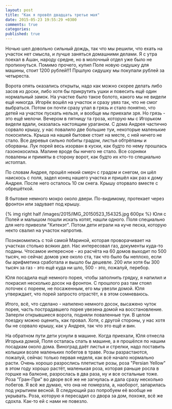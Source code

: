 ```yaml
---
layout: post
title: "Как я провёл двадцать третье мая"
date: 2015-05-23 19:55:29 +0300
comments: true
categories: 
published: true
---
```

Ночью шел довольно сильный дождь, так что мы решили, что ехать на участок нет смысла, и лучше заняться домашними делами. Я с утра поехал в Ашан, народу средне, но в молочный отдел уже было не пропихнуться. Помимо прочего, купил Поле новую сидушку для машины, стоит 1200 рублей!!1 Пршлую сидушку мы покупали рублей за четыреста.

Ворота опять оказались открыты, надо как можно скорее делать либо засов из доски, либо хотя бы прикрутить ушки и повесить ещё один нормальный замок. На участке было такое болото, какого мы не видели ещё никогда. Игорёк вошёл на участок и сразу увяз так, что не смог выбраться. Потом он почти сразу упал в грязь и стало понятно, что детей на участок пускать нельзя, и вообще мы приехали зря. Но грязь - это ещё мелочи. Вечером в пятницу та гроза, которую мы с Игорьком видели вдали, оказалась настоящим ураганом. С дома Андрея частично сорвало крышу, у нас повалило две большие туи, некоторые маленькие покосились. Крыша на нашей бытовке стоит на месте, с ней ничего не стало. Все деревья сильно побиты градом, листья обтрёпаны и оборваны. Лук порей весь изорван в куски, как будто по нему прошлась газонокосилка. Малине вроде бы ничего не стало. Все сорняки повалены и примяты в сторону ворот, как будто их кто-то специально истоптал.

По словам Андрея, прошёл некий смерч с градом и снегом, он шёл наискось с поля, задел конец нашего участка и пришёл как раз к дому Андрея. После него осталось 10 см снега. Крышу оторвало вместе с обрешёткой.

В бытовке немного мокро около двери. По-видимому, протекает через фронтон или задувает под крышу.

{% img right half /images/2015/IMG_20150523_154325.jpg 600px %}
Юля с Полей и малышом пошли искать котят, нашли одного. Поля специально для него привезли "Китекэт". Потом дети играли на куче песка, которую некто свалил на участок напротив.

Познакомились с той самой Мариной, которая проворачивает на участках столько всяких дел. Нас интересовал газ, документы куда-то поданы. Чтосамое интересное - из расчёта на 60 домов выходит по 500 тысяч, но сейчас домов уже около ста, так что было бы неплохо, если бы арифметика сработала и вышло бы дешевле. 200 или хотя бы 300 тысяч за газ - это ещё куда ни шло, 500 - это, пожалуй, перебор.

Юля посадила ещё немного порея, чтобы заполнить грядку, я напилил и покрасил несколько досок на фронтон. С прошлого раз там стоял лоточек с пореем, не посаженным, его мы увезли домой. Юля утверждает, что порей запросто отрастёт, я в этом сомневаюсь.

Итого, всё, что сделано - напилено немного досок, высажено чуток порея, часть пострадавшего порея увезена домой на восстановление. Заперли открывшиеся ворота, подняли поваленные туи. В целом поездку можно оценить, как провал. Хотя, с другой стороны, у нас хотя бы не сорвало крышу, как у Андрея, так что это ещё и вин.

На обратном пути дети уснули в машине. Когда приехали, Юля отнесла Игорька домой, Поля осталась спать в машине, а я прошёлся по нашим посадкам около дома. Виноград даёт листья и стрелки, надо поставить колышки возле маленьких побегов в траве. Розы разрастаются, пожалуй, сейчас только первая неделя, как всё начало нормально расти. Очень хорошо разрослись плетистые розы, роза "Persian Yellow" в этом году хорошо растёт, маленькая роза, которая раньше росла в горшке на балконе, разрослась в два раза, ну и все остальные тоже. Роза "Гран-При" во дворе всё же не загнулась и дала сразу несколько побегов. Я всё же думаю, что она не померзла, а, наоборот, запарилась под укрытием весной. В следующий раз попробуем её вообще не укрывать. Роза, которую я пересадил со двора за дом, похоже, всё же сдохла. Как-то ей с нами не повезло.